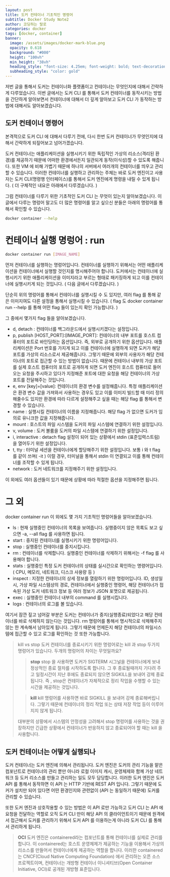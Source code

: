 ```yaml
---
layout: post
title: 도커 컨테이너 기초적인 명령어
subtitle: Docker Study Note2
author: 코딩하는 랄로
categories: docker
tags: [docker, container]
banner:
  image: /assets/images/docker-mark-blue.png
  opacity: 0.618
  background: "#000"
  height: "100vh"
  min_height: "38vh"
  heading_style: "font-size: 4.25em; font-weight: bold; text-decoration: underline"
  subheading_style: "color: gold"
---
```



저번 글을 통해서 도커는 컨테이너화 플랫폼이고 컨테이너는 무엇인지에 대해서 간략하게 다루었습니다. 이번 글에서는 도커 CLI 를 통해서 도커 컨테이너를 동작시키는 방법을 간단하게 알아보면서 컨테이너에 대해서 더 깊게 알아보고 도커 CLI 가 동작하는 방법에 대해서도 알아보겠습니다.


## 도커 컨테이너 명령어

본격적으로 도커 CLI 에 대해서 다루기 전에, 다시 한번 도커 컨테이너가 무엇인지에 대해서 간략하게 되짚어보고 넘어가겠습니다. 

도커 컨테이너는 애플리케이션을 실행시키기 위한 독립적인 가상의 리소스(격리된 환경)를 제공하기 때문에 어떠한 환경에서든지 일관되게 동작(이식성)할 수 있도록 해줍니다. 또한 VM 에 비해 가볍기 때문에 하나의 서버에서 여러개의 컨테이너를 띄우고 관리할 수 있습니다. 이러한 컨테이너를 실행하고 관리하는 주체는 바로 도커 엔진이고 사용자는 도커 CLI(명령행 인터페이스)를 통해서 도커 엔진에게 명령을 내릴 수 있게 됩니다. ( 더 구체적인 내요은 아래에서 다루겠습니다. )

그럼 컨테이너를 다루기 위한 기초적인 도커 CLI 는 무엇이 있는지 알아보겠습니다. 이 글에서 다루는 명렁어 말고도 더 많은 명령어를 알고 싶으신 분들은 아래의 명렁어를 통해서 확인할 수 있습니다.
  
```sh
docker container --help
```
  
  
# 컨테이너 실행 명렁어 : run

```sh
docker container run [IMAGE_NAME]
```

먼저 컨테이너를 실행하는 명렁어입니다. 컨테이너를 실행하기 위해서는 어떤 애플리케이션을 컨테이너에서 실행할 것인지를 명시해주어야 합니다. 도커에서는 컨테이너에 실행시키기 위한 애플리케이션을 이미지라고 부르는 형태로 패키징하게 되고 이를 컨테이너에 실행시키게 되는 것입니다. ( 다음 글에서 다루겠습니다. )

단순히 위의 명렁어를 통해서 컨테이너를 실행시킬 수 도 있지만, 여러 flag 를 통해 같은 이미지여도 다른 설정을 통해서 실행시킬 수 있습니다. ( flag 도 docker container run --help 를 통해 어떤 flag 들이 있는지 확인 가능합니다. )

그 중에서 몇가지 flag 들을 알아보겠습니다.
- d, detach : 컨테이너를 백그라운드에서 실행시키겠다는 설정입니다. 
- p, publish [HOST_PORT]:[IMAGE_PORT]: 컨테이너의 내부 포트를 호스트 컴퓨터의 포트로 바인딩하는 옵션입니다. 즉, 외부로 공개하기 위한 옵션입니다. 애플리케이션은 Port 번호를 가지게 되고 이를 컨테이너에 실행하게 되면 도커가 해당 포트를 가상의 리소스로서 제공해줍니다. 그렇기 때문에 외부의 사용자가 해당 컨테이너의 포트로 접근할 수 있는 방법이 없습니다. 때문에 컨테이너 내부의 가상 포트를 실제 호스트 컴퓨터의 포트로 공개하게 되면 도커 엔진이 호스트 컴퓨터로 들어오는 요청을 주시하고 있다가 지정해준 포트에 대한 요청을 해당 컨테이너의 가상 포트를 전달해주는 것입니다.
- e, env [key]=[value]: 컨테이너의 환경 변수를 설정해줍니다. 특정 애플리케이션은 환경 변수 값을 가져와서 사용하는 경우도 있고 이를 이미지 빌드할 때 미리 정의해줄수도 있지만 환경에 따라 다르게 설정해주고 싶을 때는 해당 flag 를 통해서 변경할 수 있습니다.
- name : 실행시킬 컨테이너의 이름을 지정해줍니다. 해당 flag 가 없으면 도커가 임의로 유니크한 값을 지정해줍니다.
- mount : 호스트의 파일 시스템을 도커의 파일 시스템에 연결하기 위한 설정입니다.
- v, volume : 도커 볼륨을 도커의 파일 시스템에 연결하기 위한 설정입니다.
- i, interactive : detach flag 설정이 되어 있는 상황에서 stdin (표준입력스트림) 을 열어두기 위한 설정입니다.
- t, tty : 터미널 세션을 컨테이너에게 할당해주기 위한 설정입니다. 보통 i 와 t flag 를 같이 쓰며( -it ) 이럴 경우, 터미널을 통해서 stdin 이 연결되고 이를 통해 컨테이너를 조작할 수 있게 됩니다.
- network : 도커 네트워크를 지정해주기 위한 설정입니다.
  
이 외에도 여러 옵션들이 있기 때문에 상황에 따라 적절한 옵션을 지정해주면 됩니다. 
  
  
# 그 외

docker container run 이 외에도 몇 가지 기초적인 명렁어들을 알아보겠습니다.
- ls : 현재 실행중인 컨테이너의 목록을 보여줍니다. 실행중이지 않은 목록도 보고 싶으면 -a, --all flag 를 사용하면 됩니다.
- start : 중지된 컨테이너를 실행시키기 위한 명렁어입니다.
- stop : 실행중인 컨테이너를 중지시킵니다.
- rm : 컨테이너를 삭제합니다. 실행중인 컨테이너를 삭제하기 위해서는 -f flag 를 사용해야 합니다.
- stats : 실행중인 특정 도커 컨테이너의 상태를 실시간으로 확인하는 명령어입니다. ( CPU, 메모리, 네트워크, 디스크 사용량 등 )
- inspect : 지정한 컨테이너의 상세 정보를 열람하기 위한 명렁어입니다. ID, 생성일시, 가상 파일 시스템상의 경로, 컨테이너에서 실행중인 명령어, 해당 컨테이너가 접속된 가상 도커 네트워크 정보 등 여러 정보가 JSON 포맷으로 제공됩니다.
- exec : 실행중인 컨테이너 내부의 command 를 실행시킵니다.
- logs : 컨테이너의 로그를 볼 있습니다.
  
여기서 잠깐 짚고 넘어갈 부분은 도커는 컨테이너가 중지(실행종료)되었다고 해당 컨테이너를 바로 삭제하지 않는다는 것입니다. rm 명렁어를 통해서 명시적으로 삭제해주지 않는 한 계속해서 남아있게 됩니다. 그렇기 때문에 언제든지 해당 컨테이너의 파일시스템에 접근할 수 있고 로그를 확인하는 것 또한 가능합니다.

> kill vs stop
> 도커 컨테이너를 종료시키기 위한 명렁어로는 kill 과 stop 두가지 명렁어가 있습니다. 두개의 명렁어의 차이는 무엇일까요?
>
> > **stop**
> > stop 을 사용하면 도커가 SIGTERM 시그널을 컨테이너에게 보내 정상적인 종료 절차를 시작하도록 합니다. 그 후 종료될때까지 기다려 주고 일정시간이 지난 후에도 종료되지 않으면 SIGKILL을 보내어 강제 종료됩니다. 즉 , stop은 컨테이너가 자체적으로 정리 작업을 수행할 수 있는 시간을 제공하는 것입니다.
>
> > **kill**
> > kill 명렁어를 사용하면 바로 SIGKILL 을 보내어 강제 종료해버립니다. 그렇기 때문에 컨테이너의 정리 작업 또는 상태 저장 작업 등이 이루어지지 않게 됩니다.
>
> 대부분의 상황에서 시스템의 안정성을 고려해서 stop 명렁어를 사용하는 것을 권장하지만 긴급한 상황에서 컨테이너가 반응하지 않고 종료되어야 할 때는 kill 을 사용합니다.
  
  

## 도커 컨테이너는 어떻게 실행되나

도커 컨테이너는 도커 엔진에 의해서 관리됩니다. 도커 엔진은 도커의 관리 기능을 맡은 컴포넌트로 컨테이너의 관리 뿐만 아니라 로컬 이미지 캐시, 운영체제와 함께 가상 네트워크 등 도커 리소스를 만들고 관리하는 일도 모두 담당합니다. 이러한 도커 엔진은 도커 API 를 통해서 동작하면 이 API 는 HTTP 기반에 REST API 입니다. 그렇기 때문에 도커가 설치만 되어 있다면 어떤 환경인지와 관련없이 (API 는 동일하기 때문에) 도커를 관리할 수 있습니다.
  
또한 도커 엔진과 상호작용할 수 있는 방법은 이 API 로만 가능하고 도커 CLI 는 API 에 요청을 전달하는 역할로 오직 도커 CLI 만이 해당 API 의 클라이언트이기 때문에 원격에서 접근해서 도커를 관리하기 위해서 도커 API 를 이용하는게 아니라 도커 CLI 를 통해서 관리하게 됩니다.

> **OCI**
> 도커 엔진은 containered라는 컴포넌트를 통해 컨테이너를 실제로 관리를 합니다. 이 containered는 호스트 운영체제가 제공하는 기능을 이용해서 가상의 리소스를 만들어서 컨테이너에게 제공하는 역할을 합니다. 이러한 containered 는 CNCF(Cloud Native Computing Foundation) 에서 관리하는 오픈 소스 프로젝트이며, 컨테이너는 개방형 컨테이너 이니셔티브(Open Container Initiative, OCI)로 공개된 개방형 표준입니다.



